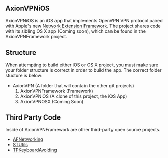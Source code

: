 ## AxionVPNiOS

AxionVPNiOS is an iOS app that implements OpenVPN VPN protocol paired with Apple's new [Network Extension Framework](https://developer.apple.com/library/ios/documentation/NetworkExtension/Reference/Network_Extension_Framework_Reference/). The project shares code with its sibling OS X app (Coming soon), which can be found in the AxionVPNFramework project.

## Structure

When attempting to build either iOS or OS X project, you must make sure your folder structure is correct in order to build the app. The correct folder stucture is below:

* AxionVPN (A folder that will contain the other git projects)
   1. AxionVPNFramework (Framework)
   2. AxionVPNiOS (A clone of this project, the iOS App)
   3. AxionVPNOSX (Coming Soon)

## Third Party Code

Inside of AxionVPNFramework  are other third-party open source projects.

* [AFNetworking](https://github.com/AFNetworking/AFNetworking)
* [STUtils](https://github.com/ldandersen/STUtils)
* [TPKeyboardAvoiding](https://github.com/michaeltyson/TPKeyboardAvoiding)
